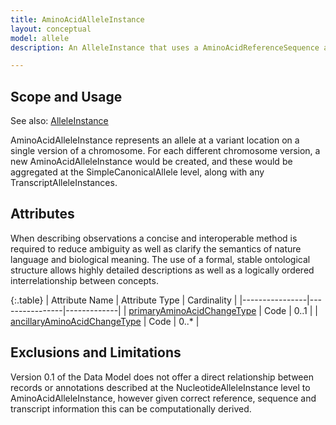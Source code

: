 ```yaml
---
title: AminoAcidAlleleInstance
layout: conceptual
model: allele
description: An AlleleInstance that uses a AminoAcidReferenceSequence as its ReferenceSequence.

---
```


Scope and Usage
---------------

See also: [AlleleInstance](allele_instance.html)

AminoAcidAlleleInstance represents an allele at a variant location on a single version of a chromosome.  For each different chromosome version, a new AminoAcidAlleleInstance would be created, and these would be aggregated at the SimpleCanonicalAllele level, along with any TranscriptAlleleInstances.

Attributes
--------------------

When describing observations a concise and interoperable method is required to reduce ambiguity as well as clarify the semantics of nature language and biological meaning. The use of a formal, stable ontological structure allows highly detailed descriptions as well as a logically ordered interrelationship between concepts.

{:.table}
| Attribute Name | Attribute Type | Cardinality |
|----------------|----------------|-------------|
| [primaryAminoAcidChangeType](/allele/implementation/value_set_list/primary_amino_acid_change_type.html) | Code | 0..1 |
| [ancillaryAminoAcidChangeType](/allele/implementation/value_set_list/ancillary_amino_acid_change_type.html) | Code | 0..* |


Exclusions and Limitations
--------------------------

Version 0.1 of the Data Model does not offer a direct relationship between records or annotations described at the NucleotideAlleleInstance level to AminoAcidAlleleInstance, however given correct reference, sequence and transcript information this can be computationally derived.


